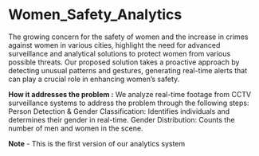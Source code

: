 # Women_Safety_Analytics

The growing concern for the safety of women and the increase in crimes against women in various cities, highlight the need for advanced surveillance and analytical solutions to protect women from various possible threats. 
Our proposed solution takes a proactive approach by detecting unusual patterns and gestures, generating real-time alerts that can play a crucial role in enhancing women’s safety.

**How it addresses the problem :**
We analyze real-time footage from CCTV surveillance systems to address the problem through the following steps:
Person Detection & Gender Classification: Identifies individuals and determines their gender in real-time.
Gender Distribution: Counts the number of men and women in the scene.

**Note** - This is the first version of our analytics system
